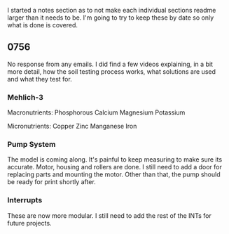
I started a notes section as to not make each individual sections readme larger
than it needs to be. I'm going to try to keep these by date so only what is done
is covered.

## 0756

No response from any emails. I did find a few videos explaining, in a bit
more detail, how the soil testing process works, what solutions are used and
what they test for. 

### Mehlich-3

Macronutrients:
    Phosphorous
    Calcium
    Magnesium
    Potassium

Micronutrients:
    Copper
    Zinc
    Manganese
    Iron

### Pump System

The model is coming along. It's painful to keep measuring to make sure its
accurate. Motor, housing and rollers are done. I still need to add a door for
replacing parts and mounting the motor. Other than that, the pump should be
ready for print shortly after. 

### Interrupts

These are now more modular. I still need to add the rest of the INTs for future
projects.

